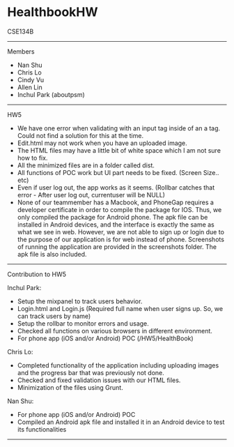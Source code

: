 # HealthbookHW
CSE134B

-----------------------------------------------------------------------
Members
- Nan Shu
- Chris Lo
- Cindy Vu
- Allen Lin
- Inchul Park (aboutpsm)

---------------------------------------------------------------------
HW5
- We have one error when validating with an input tag inside of an a tag. Could not find a solution for this at the time.
- Edit.html may not work when you have an uploaded image.
- The HTML files may have a little bit of white space which I am not sure how to fix.
- All the minimized files are in a folder called dist.
- All functions of POC work but UI part needs to be fixed. (Screen Size.. etc)
- Even if user log out, the app works as it seems. (Rollbar catches that error - After user log out, currentuser will be NULL)
- None of our teammember has a Macbook, and PhoneGap requires a developer certificate in order to compile the package
  for IOS. Thus, we only compiled the package for Android phone. The apk file can be installed in Android devices, and the
  interface is exactly the same as what we see in web. However, we are not able to sign up or login due to the purpose of
  our application is for web instead of phone. Screenshots of running the application are provided in the screenshots folder.
  The apk file is also included.


---------------------------------------------------------------------
Contribution to HW5

Inchul Park:
- Setup the mixpanel to track users behavior.
- Login.html and Login.js (Required full name when user signs up. So, we can track users by name) 
- Setup the rollbar to monitor errors and usage.
- Checked all functions on various browsers in different environment.
- For phone app (iOS and/or Android) POC (/HW5/HealthBook)

Chris Lo:
- Completed functionality of the application including uploading images and the progress bar that was previously not done.
- Checked and fixed validation issues with our HTML files.
- Minimization of the files using Grunt.

Nan Shu:
- For phone app (iOS and/or Android) POC
- Compiled an Android apk file and installed it in an Android device to test its functionalities
---------------------------------------------------------------------
